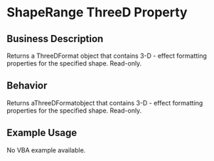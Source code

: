 # ShapeRange ThreeD Property

## Business Description
Returns a ThreeDFormat object that contains 3-D - effect formatting properties for the specified shape. Read-only.

## Behavior
Returns aThreeDFormatobject that contains 3-D - effect formatting properties for the specified shape. Read-only.

## Example Usage
No VBA example available.